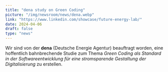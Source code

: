 ```yaml
---
title: "dena study on Green Coding"
picture: "/img/newsroom/news/dena.webp"
link: "https://www.linkedin.com/showcase/future-energy-lab/"
date: 2024-04-06
draft: false
type: "news"
---
```


Wir sind von der **dena** (Deutsche Energie Agentur) beauftragt worden, eine hoffentlich bahnbrechende Studie zum Thema *Green Coding als Standard in der Softwareentwicklung für eine stromsparende Gestaltung der Digitalisierung* zu erstellen.